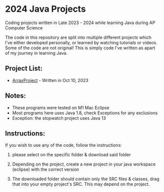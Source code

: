 # 2024 Java Projects

Coding projects written in Late 2023 - 2024 while learning Java during AP Computer Science

The code in this repository are split into multiple different projects which I've either developed personally, or learned by watching tutorials or videos. Some of the code are not original! This is simply code I've written as apart of my journey in learning Java. 

## Project List:
* [ArrayProject](https://github.com/EmperorMurfy/2024JavaProjects/tree/main/ArrayProject) - Written in Oct 10, 2023


## Notes:
* These programs were tested on M1 Mac Eclipse
* Most programs here uses Java 1.8, check Exceptions for any exclusions 
* Exception: the stopwatch project uses Java 13

## Instructions:
If you wish to use any of the code, follow the instructions:

1) please select on the specific folder & download said folder

2) Depending on the project, create a new project in your java workspace (eclipse) with the correct version

3) The downloaded folder should contain only the SRC files & classes, drag that into your empty project's SRC. This may depend on the project.
